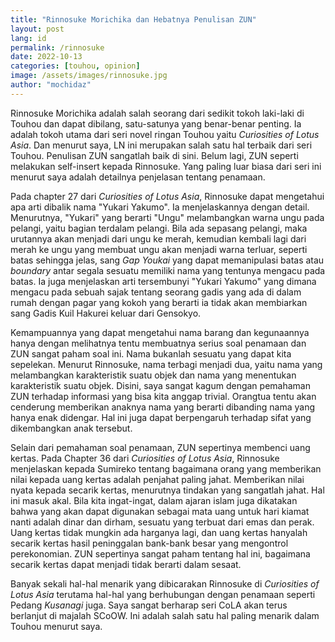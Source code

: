 ```yaml
---
title: "Rinnosuke Morichika dan Hebatnya Penulisan ZUN"
layout: post
lang: id
permalink: /rinnosuke
date: 2022-10-13
categories: [touhou, opinion]
image: /assets/images/rinnosuke.jpg
author: "mochidaz"
---
```


Rinnosuke Morichika adalah salah seorang dari sedikit tokoh laki-laki di Touhou dan dapat dibilang, satu-satunya yang benar-benar penting. Ia adalah tokoh utama dari seri novel ringan Touhou yaitu *Curiosities of Lotus Asia*. Dan menurut saya, LN ini merupakan salah satu hal terbaik dari seri Touhou. Penulisan ZUN sangatlah baik di sini. Belum lagi, ZUN seperti melakukan self-insert kepada Rinnosuke. Yang paling luar biasa dari seri ini menurut saya adalah detailnya penjelasan tentang penamaan.

Pada chapter 27 dari *Curiosities of Lotus Asia*, Rinnosuke dapat mengetahui apa arti dibalik nama "Yukari Yakumo". Ia menjelaskannya dengan detail. Menurutnya, "Yukari" yang berarti "Ungu" melambangkan warna ungu pada pelangi, yaitu bagian terdalam pelangi. Bila ada sepasang pelangi, maka urutannya akan menjadi dari ungu ke merah, kemudian kembali lagi dari merah ke ungu yang membuat ungu akan menjadi warna terluar, seperti batas sehingga jelas, sang *Gap Youkai* yang dapat memanipulasi batas atau *boundary* antar segala sesuatu memiliki nama yang tentunya mengacu pada batas. Ia juga menjelaskan arti tersembunyi "Yukari Yakumo" yang dimana mengacu pada sebuah sajak tentang seorang gadis yang ada di dalam rumah dengan pagar yang kokoh yang berarti ia tidak akan membiarkan sang Gadis Kuil Hakurei keluar dari Gensokyo.

Kemampuannya yang dapat mengetahui nama barang dan kegunaannya hanya dengan melihatnya tentu membuatnya serius soal penamaan dan ZUN sangat paham soal ini. Nama bukanlah sesuatu yang dapat kita sepelekan. Menurut Rinnosuke, nama terbagi menjadi dua, yaitu nama yang melambangkan karakteristik suatu objek dan nama yang menentukan karakteristik suatu objek. Disini, saya sangat kagum dengan pemahaman ZUN terhadap informasi yang bisa kita anggap trivial. Orangtua tentu akan cenderung memberikan anaknya nama yang berarti dibanding nama yang hanya enak didengar. Hal ini juga dapat berpengaruh terhadap sifat yang dikembangkan anak tersebut.

Selain dari pemahaman soal penamaan, ZUN sepertinya membenci uang kertas. Pada Chapter 36 dari *Curiosities of Lotus Asia*, Rinnosuke menjelaskan kepada Sumireko tentang bagaimana orang yang memberikan nilai kepada uang kertas adalah penjahat paling jahat. Memberikan nilai nyata kepada secarik kertas, menurutnya tindakan yang sangatlah jahat. Hal ini masuk akal. Bila kita ingat-ingat, dalam ajaran islam juga dikatakan bahwa yang akan dapat digunakan sebagai mata uang untuk hari kiamat nanti adalah dinar dan dirham, sesuatu yang terbuat dari emas dan perak. Uang kertas tidak mungkin ada harganya lagi, dan uang kertas hanyalah secarik kertas hasil peninggalan bank-bank besar yang mengontrol perekonomian. ZUN sepertinya sangat paham tentang hal ini, bagaimana secarik kertas dapat menjadi tidak berarti dalam sesaat. 

Banyak sekali hal-hal menarik yang dibicarakan Rinnosuke di *Curiosities of Lotus Asia* terutama hal-hal yang berhubungan dengan penamaan seperti Pedang *Kusanagi* juga. Saya sangat berharap seri CoLA akan terus berlanjut di majalah SCoOW. Ini adalah salah satu hal paling menarik dalam Touhou menurut saya.

